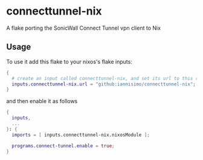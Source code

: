 # connecttunnel-nix
A flake porting the SonicWall Connect Tunnel vpn client to Nix

## Usage

To use it add this flake to your nixos's flake inputs:

```nix
{
  # create an input called connecttunnel-nix, and set its url to this repository
  inputs.connecttunnel-nix.url = "github:iannisimo/connecttunnel-nix";
}
```

and then enable it as follows

```nix
{
  inputs,
  ...
}: {
  imports = [ inputs.connecttunnel-nix.nixosModule ];

  programs.connect-tunnel.enable = true;
}
```